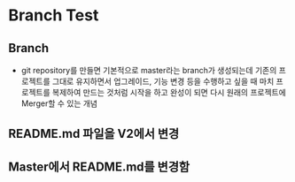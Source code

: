 # Branch Test

## Branch
* git repository를 만들면 기본적으로 master라는 branch가 생성되는데 기존의 프로젝트를 그대로 유지하면서 업그레이드, 기능 변경 등을 수행하고 싶을 때 마치 프로젝트를 복제하여 만드는 것처럼 시작을 하고 완성이 되면 다시 원래의 프로젝트에 Merger할 수 있는 개념

## README.md 파일을 V2에서 변경
## Master에서 README.md를 변경함